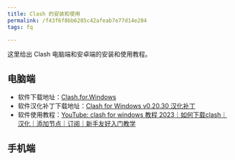 ```yaml
---
title: Clash 的安装和使用
permalink: /f43f6f8bb6285c42afeab7e77d14e284
tags: fq

---
```


这里给出 Clash 电脑端和安卓端的安装和使用教程。

<!--more-->

## 电脑端

- 软件下载地址：[Clash.for.Windows](https://github.com/Fndroid/clash_for_windows_pkg/releases)
- 软件汉化补丁下载地址：[Clash for Windows v0.20.30 汉化补丁](https://github.com/BoyceLig/Clash_Chinese_Patch/releases)
- 软件使用教程：[YouTube: clash for windows 教程 2023｜如何下载clash｜汉化｜添加节点｜订阅｜新手友好入门教学](https://www.youtube.com/watch?v=yJ7Ihh5hhx0)

## 手机端


